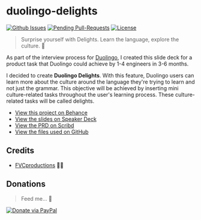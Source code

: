# duolingo-delights

[![Github Issues](http://githubbadges.herokuapp.com/fvcproductions/duolingo-delights/issues.svg?style=flat-square)](https://github.com/fvcproductions/duolingo-delights/issues) [![Pending Pull-Requests](http://githubbadges.herokuapp.com/fvcproductions/duolingo-delights/pulls.svg?style=flat-square)](https://github.com/fvcproductions/duolingo-delights/pulls) [![License](http://img.shields.io/:license-mit-blue.svg?style=flat-square)](http://badges.mit-license.org)

> Surprise yourself with Delights. Learn the language, explore the culture. 🎁

As part of the interview process for [Duolingo](http://duolingo.com), I created this slide deck for a product task that Duolingo could achieve by 1-4 engineers in 3-6 months.

I decided to create **Duolingo Delights**. With this feature, Duolingo users can learn more about the culture around the language they're trying to learn and not just the grammar. This objective will be achieved by inserting mini culture-related tasks throughout the user's learning process. These culture-related tasks will be called delights.

- [View this project on Behance](https://www.behance.net/gallery/48455905/Duolingo-Delights-)
- [View the slides on Speaker Deck](https://speakerdeck.com/fvcproductions/duolingo-delights-revised-1)
- [View the PRD on Scribd](https://www.scribd.com/document/333594398/Duolingo-Delights)
- [View the files used on GitHub](https://github.com/fvcproductions/duolingo-delights)

## Credits

- [FVCproductions](http://fvcproductions.com) 🍓🍫

## Donations

> Feed me... 🍕

[![Donate via PayPal](https://raw.github.com/xioTechnologies/PayPal-Button/master/PayPal%20Button.png)](http://paypal.me/fvcproductions)